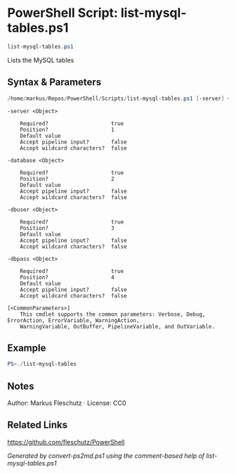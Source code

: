 # PowerShell Script: list-mysql-tables.ps1
```powershell
list-mysql-tables.ps1
```

Lists the MySQL tables

## Syntax & Parameters
```powershell
/home/markus/Repos/PowerShell/Scripts/list-mysql-tables.ps1 [-server] <Object> [-database] <Object> [-dbuser] <Object> [-dbpass] <Object> [<CommonParameters>]
```

```
-server <Object>
    
    Required?                    true
    Position?                    1
    Default value                
    Accept pipeline input?       false
    Accept wildcard characters?  false
```

```
-database <Object>
    
    Required?                    true
    Position?                    2
    Default value                
    Accept pipeline input?       false
    Accept wildcard characters?  false
```

```
-dbuser <Object>
    
    Required?                    true
    Position?                    3
    Default value                
    Accept pipeline input?       false
    Accept wildcard characters?  false
```

```
-dbpass <Object>
    
    Required?                    true
    Position?                    4
    Default value                
    Accept pipeline input?       false
    Accept wildcard characters?  false
```

```
[<CommonParameters>]
    This cmdlet supports the common parameters: Verbose, Debug, ErrorAction, ErrorVariable, WarningAction, 
    WarningVariable, OutBuffer, PipelineVariable, and OutVariable.
```

## Example
```powershell
PS>./list-mysql-tables
```


## Notes
Author: Markus Fleschutz · License: CC0

## Related Links
https://github.com/fleschutz/PowerShell

*Generated by convert-ps2md.ps1 using the comment-based help of list-mysql-tables.ps1*

